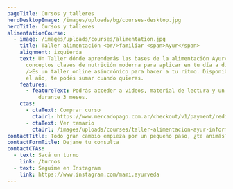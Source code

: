 ```yaml
---
pageTitle: Cursos y talleres
heroDesktopImage: /images/uploads/bg/courses-desktop.jpg
heroTitle: Cursos y talleres
alimentationCourse:
  - image: /images/uploads/courses/alimentation.jpg
    title: Taller alimentación <br/>familiar <span>Ayur</span>
    alignment: izquierda
    text: Un Taller dónde aprenderás las bases de la alimentación Ayurvédica y
      conceptos claves de nutrición moderna para aplicar en tu día a día.<br
      />Es un taller online asincrónico para hacer a tu ritmo. Disponible todo
      el año, te podés sumar cuando quieras.
    features:
      - featureText: Podrás acceder a videos, material de lectura y un foro de consultas
          durante 3 meses.
    ctas:
      - ctaText: Comprar curso
        ctaUrl: https://www.mercadopago.com.ar/checkout/v1/payment/redirect/ed0a17ae-d5dd-4aae-9f24-bf70eefff946/payment-option-form/?preference-id=230407383-1c7a14b9-100a-4942-aac5-f009564ede32&router-request-id=fd0f5beb-b4de-434b-84e4-e908cc5894c0&source=link&p=50d5135d2875fb3f4a2e3a2be940afd5
      - ctaText: Ver temario
        ctaUrl: /images/uploads/courses/taller-alimentacion-ayur-informacion.pdf
contactTitle: Todo gran cambio empieza por un pequeño paso, ¿te animás?
contactFormTitle: Dejame tu consulta
contactCTAs:
  - text: Sacá un turno
    link: /turnos
  - text: Seguime en Instagram
    link: https://www.instagram.com/mami.ayurveda
---
```

